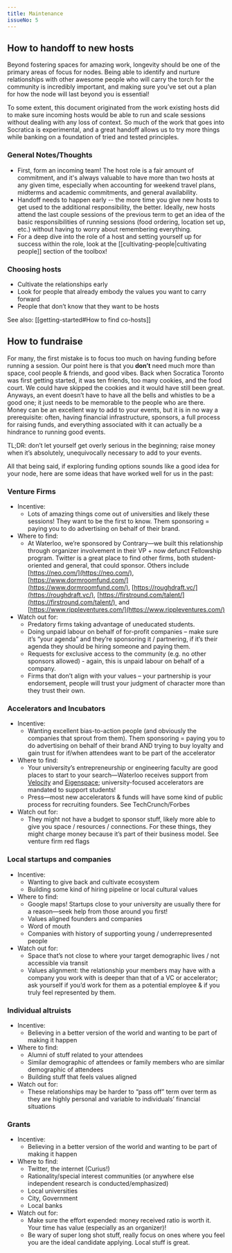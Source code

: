 ```yaml
---
title: Maintenance
issueNo: 5
---
```

## How to handoff to new hosts

Beyond fostering spaces for amazing work, longevity should be one of the primary areas of focus for nodes. Being able to identify and nurture relationships with other awesome people who will carry the torch for the community is incredibly important, and making sure you’ve set out a plan for how the node will last beyond you is essential!

To some extent, this document originated from the work existing hosts did to make sure incoming hosts would be able to run and scale sessions without dealing with any loss of context. So much of the work that goes into Socratica is experimental, and a great handoff allows us to try more things while banking on a foundation of tried and tested principles.

### General Notes/Thoughts

- First, form an incoming team! The host role is a fair amount of commitment, and it's always valuable to have more than two hosts at any given time, especially when accounting for weekend travel plans, midterms and academic commitments, and general availability.
- Handoff needs to happen early -- the more time you give new hosts to get used to the additional responsibility, the better. Ideally, new hosts attend the last couple sessions of the previous term to get an idea of the basic responsibilities of running sessions (food ordering, location set up, etc.) without having to worry about remembering everything.
- For a deep dive into the role of a host and setting yourself up for success within the role, look at the [[cultivating-people|cultivating people]] section of the toolbox!

### Choosing hosts

- Cultivate the relationships early
- Look for people that already embody the values you want to carry forward
- People that don’t know that they want to be hosts

See also: [[getting-started#How to find co-hosts]]

## How to fundraise

For many, the first mistake is to focus too much on having funding before running a session. Our point here is that you **don’t** need much more than space, cool people & friends, and good vibes. Back when Socratica Toronto was first getting started, it was ten friends, too many cookies, and the food court. We could have skipped the cookies and it would have still been great. Anyways, an event doesn’t have to have all the bells and whistles to be a good one; it just needs to be memorable to the people who are there. Money can be an excellent way to add to your events, but it is in no way a prerequisite: often, having financial infrastructure, sponsors, a full process for raising funds, and everything associated with it can actually be a hindrance to running good events.

TL;DR: don’t let yourself get overly serious in the beginning; raise money when it’s absolutely, unequivocally necessary to add to your events.

All that being said, if exploring funding options sounds like a good idea for your node, here are some ideas that have worked well for us in the past:

### Venture Firms

- Incentive:
	- Lots of amazing things come out of universities and likely these sessions! They want to be the first to know. Them sponsoring = paying you to do advertising on behalf of their brand.
- Where to find:
	- At Waterloo, we’re sponsored by Contrary—we built this relationship through organizer involvement in their VP + now defunct Fellowship program. Twitter is a great place to find other firms, both student-oriented and general, that could sponsor. Others include [https://neo.com/](https://neo.com/), [https://www.dormroomfund.com/](https://www.dormroomfund.com/), [https://roughdraft.vc/](https://roughdraft.vc/), [https://firstround.com/talent/](https://firstround.com/talent/)  and [https://www.rippleventures.com/](https://www.rippleventures.com/)
- Watch out for:
	- Predatory firms taking advantage of uneducated students.
	- Doing unpaid labour on behalf of for-profit companies – make sure it’s “your agenda” and they’re sponsoring it / partnering, if it’s their agenda they should be hiring someone and paying them.
	- Requests for exclusive access to the community (e.g. no other sponsors allowed) - again, this is unpaid labour on behalf of a company.
	- Firms that don’t align with your values – your partnership is your endorsement, people will trust your judgment of character more than they trust their own.

### Accelerators and Incubators

- Incentive:
	- Wanting excellent bias-to-action people (and obviously the companies that sprout from them). Them sponsoring = paying you to do advertising on behalf of their brand AND trying to buy loyalty and gain trust for if/when attendees want to be part of the accelerator   
- Where to find:
	- Your university’s entrepreneurship or engineering faculty are good places to start to your search—Waterloo receives support from [Velocity](https://velocityincubator.com/about/) and [Eigenspace](https://eigenspace.com/); university-focused accelerators are mandated to support students!
	- Press—most new accelerators & funds will have some kind of public process for recruiting founders. See TechCrunch/Forbes
- Watch out for:
	- They might not have a budget to sponsor stuff, likely more able to give you space / resources / connections. For these things, they might charge money because it’s part of their business model. See venture firm red flags

### Local startups and companies

- Incentive:
	- Wanting to give back and cultivate ecosystem
	- Building some kind of hiring pipeline or local cultural values
- Where to find:
	- Google maps! Startups close to your university are usually there for a reason—seek help from those around you first!
	- Values aligned founders and companies
	- Word of mouth
	- Companies with history of supporting young / underrepresented people 
- Watch out for:
	- Space that’s not close to where your target demographic lives / not accessible via transit 
	- Values alignment: the relationship your members may have with a company you work with is deeper than that of a VC or accelerator; ask yourself if you’d work for them as a potential employee & if you truly feel represented by them.


### Individual altruists

- Incentive:
	- Believing in a better version of the world and wanting to be part of making it happen
- Where to find:
	- Alumni of stuff related to your attendees
	- Similar demographic of attendees or family members who are similar demographic of attendees
	- Building stuff that feels values aligned 
- Watch out for:
	- These relationships may be harder to “pass off” term over term as they are highly personal and variable to individuals’ financial situations

### Grants

- Incentive:
	- Believing in a better version of the world and wanting to be part of making it happen
- Where to find:
	- Twitter, the internet (Curius!)
	- Rationality/special interest communities (or anywhere else independent research is conducted/emphasized)
	- Local universities
	- City, Government 
	- Local banks
- Watch out for:
	- Make sure the effort expended: money received ratio is worth it. Your time has value (especially as an organizer)! 
	- Be wary of super long shot stuff, really focus on ones where you feel you are the ideal candidate applying. Local stuff is great. 
